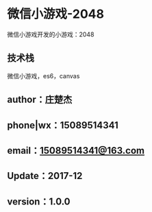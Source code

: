 # 微信小游戏-2048
微信小游戏开发的小游戏：2048

## 技术栈
微信小游戏，es6，canvas

## author：庄楚杰

## phone|wx：15089514341

## email：15089514341@163.com

## Update：2017-12

## version：1.0.0